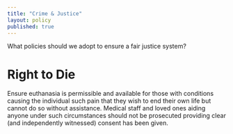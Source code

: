 ```yaml
---
title: "Crime & Justice"
layout: policy
published: true
---
```


What policies should we adopt to ensure a fair justice system?

# Right to Die

Ensure euthanasia is permissible and available for those with conditions causing the individual such pain that they wish to end their own life but cannot do so without assistance. Medical staff and loved ones aiding anyone under such circumstances should not be prosecuted providing clear (and independently witnessed) consent has been given.
